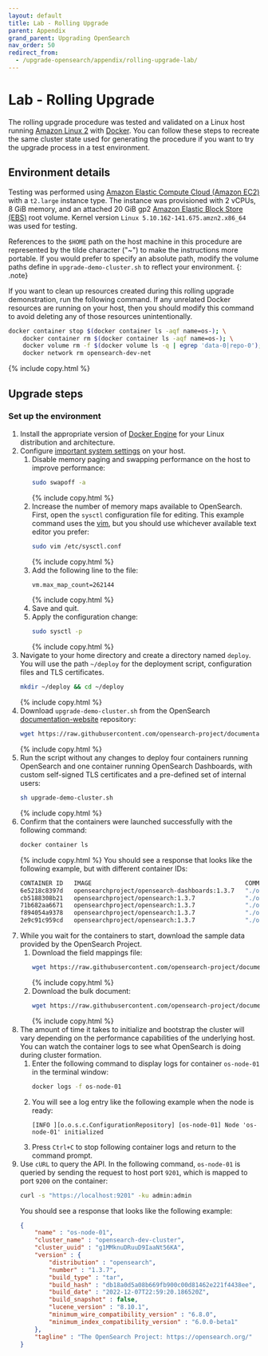 ```yaml
---
layout: default
title: Lab - Rolling Upgrade
parent: Appendix
grand_parent: Upgrading OpenSearch
nav_order: 50
redirect_from:
  - /upgrade-opensearch/appendix/rolling-upgrade-lab/
---
```


# Lab - Rolling Upgrade

The rolling upgrade procedure was tested and validated on a Linux host running [Amazon Linux 2](https://aws.amazon.com/amazon-linux-2/) with [Docker](https://www.docker.com/). You can follow these steps to recreate the same cluster state used for generating the procedure if you want to try the upgrade process in a test environment.

## Environment details

Testing was performed using [Amazon Elastic Compute Cloud (Amazon EC2)](https://aws.amazon.com/ec2/) with a `t2.large` instance type. The instance was provisioned with 2 vCPUs, 8 GiB memory, and an attached 20 GiB gp2 [Amazon Elastic Block Store (EBS)](https://aws.amazon.com/ebs/) root volume. Kernel version `Linux 5.10.162-141.675.amzn2.x86_64` was used for testing.

References to the `$HOME` path on the host machine in this procedure are represented by the tilde character ("~") to make the instructions more portable. If you would prefer to specify an absolute path, modify the volume paths define in `upgrade-demo-cluster.sh` to reflect your environment.
{: .note}

If you want to clean up resources created during this rolling upgrade demonstration, run the following command. If any unrelated Docker resources are running on your host, then you should modify this command to avoid deleting any of those resources unintentionally.
```bash
docker container stop $(docker container ls -aqf name=os-); \
	docker container rm $(docker container ls -aqf name=os-); \
	docker volume rm -f $(docker volume ls -q | egrep 'data-0|repo-0'); \
	docker network rm opensearch-dev-net
```
{% include copy.html %}

## Upgrade steps

### Set up the environment

1. Install the appropriate version of [Docker Engine](https://docs.docker.com/engine/install/) for your Linux distribution and architecture. 
1. Configure [important system settings]({{site.url}}{{site.baseurl}}/install-and-configure/install-opensearch/index/#important-settings) on your host.
    1. Disable memory paging and swapping performance on the host to improve performance:
	   ```bash
	   sudo swapoff -a
	   ```
	   {% include copy.html %}
	1. Increase the number of memory maps available to OpenSearch. First, open the `sysctl` configuration file for editing. This example command uses the [vim](https://www.vim.org/), but you should use whichever available text editor you prefer:
	   ```bash
	   sudo vim /etc/sysctl.conf
	   ```
	   {% include copy.html %}
	1. Add the following line to the file:
	   ```bash
	   vm.max_map_count=262144
	   ```
	   {% include copy.html %}
	1. Save and quit.
	1. Apply the configuration change:
	   ```bash
	   sudo sysctl -p
	   ```
	   {% include copy.html %}
1. Navigate to your home directory and create a directory named `deploy`. You will use the path `~/deploy` for the deployment script, configuration files and TLS certificates.
   ```bash
   mkdir ~/deploy && cd ~/deploy
   ```
   {% include copy.html %}
1. Download `upgrade-demo-cluster.sh` from the OpenSearch [documentation-website](https://github.com/opensearch-project/documentation-website) repository:
   ```bash
   wget https://raw.githubusercontent.com/opensearch-project/documentation-website/main/assets/examples/upgrade-demo-cluster.sh
   ```
   {% include copy.html %}
1. Run the script without any changes to deploy four containers running OpenSearch and one container running OpenSearch Dashboards, with custom self-signed TLS certificates and a pre-defined set of internal users:
   ```bash
   sh upgrade-demo-cluster.sh
   ```
   {% include copy.html %}
1. Confirm that the containers were launched successfully with the following command:
   ```bash
   docker container ls
   ```
   {% include copy.html %}
   You should see a response that looks like the following example, but with different container IDs:
   ```bash
   CONTAINER ID   IMAGE                                           COMMAND                  CREATED          STATUS          PORTS                                                                                                      NAMES
   6e5218c8397d   opensearchproject/opensearch-dashboards:1.3.7   "./opensearch-dashbo…"   24 seconds ago   Up 22 seconds   0.0.0.0:5601->5601/tcp, :::5601->5601/tcp                                                                  os-dashboards-01
   cb5188308b21   opensearchproject/opensearch:1.3.7              "./opensearch-docker…"   25 seconds ago   Up 24 seconds   9300/tcp, 9650/tcp, 0.0.0.0:9204->9200/tcp, :::9204->9200/tcp, 0.0.0.0:9604->9600/tcp, :::9604->9600/tcp   os-node-04
   71b682aa6671   opensearchproject/opensearch:1.3.7              "./opensearch-docker…"   26 seconds ago   Up 25 seconds   9300/tcp, 9650/tcp, 0.0.0.0:9203->9200/tcp, :::9203->9200/tcp, 0.0.0.0:9603->9600/tcp, :::9603->9600/tcp   os-node-03
   f894054a9378   opensearchproject/opensearch:1.3.7              "./opensearch-docker…"   27 seconds ago   Up 26 seconds   9300/tcp, 9650/tcp, 0.0.0.0:9202->9200/tcp, :::9202->9200/tcp, 0.0.0.0:9602->9600/tcp, :::9602->9600/tcp   os-node-02
   2e9c91c959cd   opensearchproject/opensearch:1.3.7              "./opensearch-docker…"   28 seconds ago   Up 27 seconds   9300/tcp, 9650/tcp, 0.0.0.0:9201->9200/tcp, :::9201->9200/tcp, 0.0.0.0:9601->9600/tcp, :::9601->9600/tcp   os-node-01
   ```
1. While you wait for the containers to start, download the sample data provided by the OpenSearch Project.
   1. Download the field mappings file:
      ```bash
      wget https://raw.githubusercontent.com/opensearch-project/documentation-website/main/assets/examples/ecommerce-field_mappings.json
      ```
      {% include copy.html %}
   1. Download the bulk document:
      ```bash
      wget https://raw.githubusercontent.com/opensearch-project/documentation-website/main/assets/examples/ecommerce.json
      ```
      {% include copy.html %}
1. The amount of time it takes to initialize and bootstrap the cluster will vary depending on the performance capabilities of the underlying host. You can watch the container logs to see what OpenSearch is doing during cluster formation.
   1. Enter the following command to display logs for container `os-node-01` in the terminal window:
      ```bash
      docker logs -f os-node-01
      ```
   1. You will see a log entry like the following example when the node is ready:
      ```
      [INFO ][o.o.s.c.ConfigurationRepository] [os-node-01] Node 'os-node-01' initialized
      ```
   1. Press `Ctrl+C` to stop following container logs and return to the command prompt.
1. Use `cURL` to query the API. In the following command, `os-node-01` is queried by sending the request to host port `9201`, which is mapped to port `9200` on the container:
   ```bash
   curl -s "https://localhost:9201" -ku admin:admin
   ```
   You should see a response that looks like the following example:
   ```json
   {
       "name" : "os-node-01",
       "cluster_name" : "opensearch-dev-cluster",
       "cluster_uuid" : "g1MMknuDRuuD9IaaNt56KA",
       "version" : {
           "distribution" : "opensearch",
           "number" : "1.3.7",
           "build_type" : "tar",
           "build_hash" : "db18a0d5a08b669fb900c00d81462e221f4438ee",
           "build_date" : "2022-12-07T22:59:20.186520Z",
           "build_snapshot" : false,
           "lucene_version" : "8.10.1",
           "minimum_wire_compatibility_version" : "6.8.0",
           "minimum_index_compatibility_version" : "6.0.0-beta1"
       },
       "tagline" : "The OpenSearch Project: https://opensearch.org/"
   }
   ```